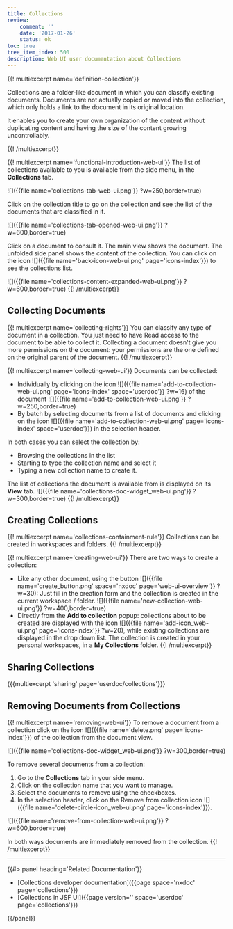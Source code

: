 ```yaml
---
title: Collections
review:
    comment: ''
    date: '2017-01-26'
    status: ok
toc: true
tree_item_index: 500
description: Web UI user documentation about Collections
---
```

{{! multiexcerpt name='definition-collection'}}

Collections are a folder-like document in which you can classify existing documents. Documents are not actually copied or moved into the collection, which only holds a link to the document in its original location.

It enables you to create your own organization of the content without duplicating content and having the size of the content growing uncontrollably.

{{! /multiexcerpt}}

{{! multiexcerpt name='functional-introduction-web-ui'}}
The list of collections available to you is available from the side menu, in the **Collections** tab.

![]({{file name='collections-tab-web-ui.png'}} ?w=250,border=true)

Click on the collection title to go on the collection and see the list of the documents that are classified in it.

![]({{file name='collections-tab-opened-web-ui.png'}} ?w=600,border=true)

Click on a document to consult it. The main view shows the document. The unfolded side panel shows the content of the collection. You can click on the icon&nbsp;![]({{file name='back-icon-web-ui.png' page='icons-index'}}) to see the collections list.

![]({{file name='collections-content-expanded-web-ui.png'}} ?w=600,border=true)
{{! /multiexcerpt}}

## Collecting Documents
{{! multiexcerpt name='collecting-rights'}}
You can classify any type of document in a collection. You just need to have Read access to the document to be able to collect it. Collecting a document doesn't give you more permissions on the document: your permissions are the one defined on the original parent of the document.
{{! /multiexcerpt}}

{{! multiexcerpt name='collecting-web-ui'}}
Documents can be collected:

- Individually by clicking on the icon&nbsp;![]({{file name='add-to-collection-web-ui.png' page='icons-index' space='userdoc'}} ?w=16) of the document
  ![]({{file name='add-to-collection-web-ui.png'}} ?w=250,border=true)
- By batch by selecting documents from a list of documents and clicking on the icon&nbsp;![]({{file name='add-to-collection-web-ui.png' page='icons-index' space='userdoc'}}) in the selection header.

In both cases you can select the collection by:
- Browsing the collections in the list
- Starting to type the collection name and select it
- Typing a new collection name to create it.

The list of collections the document is available from is displayed on its **View** tab.
![]({{file name='collections-doc-widget_web-ui.png'}} ?w=300,border=true)
{{! /multiexcerpt}}

## Creating Collections
{{! multiexcerpt name='collections-containment-rule'}}
Collections can be created in workspaces and folders.
{{! /multiexcerpt}}

{{! multiexcerpt name='creating-web-ui'}}
There are two ways to create a collection:
- Like any other document, using the button&nbsp;![]({{file name='create_button.png' space='nxdoc' page='web-ui-overview'}} ?w=30): Just fill in the creation form and the collection is created in the current workspace / folder.
  ![]({{file name='new-collection-web-ui.png'}} ?w=400,border=true)
- Directly from the **Add to collection** popup: collections about to be created are displayed with the icon ![]({{file name='add-icon_web-ui.png' page='icons-index'}} ?w=20), while existing collections are displayed in the drop down list. The collection is created in your personal workspaces, in a **My Collections** folder.
{{! /multiexcerpt}}

## Sharing Collections

{{{multiexcerpt 'sharing' page='userdoc/collections'}}}

## Removing Documents from Collections
{{! multiexcerpt name='removing-web-ui'}}
To remove a document from a collection click on the icon ![]({{file name='delete.png' page='icons-index'}}) of the collection from the document view.

![]({{file name='collections-doc-widget_web-ui.png'}} ?w=300,border=true)

To remove several documents from a collection:
1. Go to the **Collections** tab in your side menu.
2. Click on the collection name that you want to manage.
3. Select the documents to remove using the checkboxes.
4. In the selection header, click on the Remove from collection icon&nbsp;![]({{file name='delete-circle-icon_web-ui.png' page='icons-index'}}).

![]({{file name='remove-from-collection-web-ui.png'}} ?w=600,border=true)

In both ways documents are immediately removed from the collection.
{{! /multiexcerpt}}
* * *

<div class="row" data-equalizer data-equalize-on="medium"><div class="column medium-6">{{#> panel heading='Related Documentation'}}

- [Collections developer documentation]({{page space='nxdoc' page='collections'}})
- [Collections in JSF UI]({{page version='' space='userdoc' page='collections'}})

{{/panel}}</div><div class="column medium-6">

&nbsp;

</div></div>
